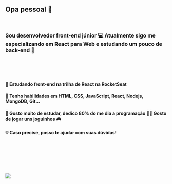 <h2> Opa pessoal 👾 </h2>
<br>
<h3> Sou desenvolvedor front-end júnior 💻 Atualmente sigo me especializando em React para Web e estudando um pouco de back-end 🚀 </h3>
 
<br><br><br>


 <h4> 🚀 Estudando front-end na trilha de React na RocketSeat </h4>
 <h4> 🧰 Tenho habilidades em HTML, CSS, JavaScript, React, Nodejs, MongoDB, Git...</h4>
 <h4> 💬 Gosto muito de estudar, dedico 80% do me dia a programação 🐱‍👤 Gosto de jogar uns joguinhos 🎮  </h4>
 <h4> 💡 Caso precise, posso te ajudar com suas dúvidas! </h4>
 
<br><br><br><br><br>                                                                                                                                                                
 
<a target="_blank" href="https://www.linkedin.com/in/arthu0x7/">
  <img align="center" src="https://img.shields.io/badge/LinkedIn-0077B5?style=for-the-badge&logo=linkedin&logoColor=white"/>
</a>
